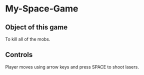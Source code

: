 # My-Space-Game

## Object of this game

To kill all of the mobs.

## Controls

Player moves using arrow keys and press SPACE to shoot lasers. 

